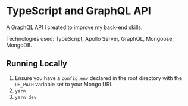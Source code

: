# TypeScript and GraphQL API

A GraphQL API I created to improve my back-end skills.

Technologies used: TypeScript, Apollo Server, GraphQL, Mongoose, MongoDB.

## Running Locally

1. Ensure you have a `config.env` declared in the root directory with the `DB_PATH` variable set to your Mongo URI.
2. `yarn` 
3. `yarn dev`
